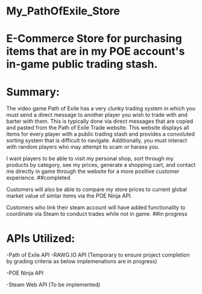 # My_PathOfExile_Store
# E-Commerce Store for purchasing items that are in my POE account's in-game public trading stash.

# Summary:
The video game Path of Exile has a very clunky trading system in which you must send a direct message to another player you wish to trade with and barter with them. This is typically done via direct messages that are copied and pasted from the Path of Exile Trade website. This website displays all items for every player with a public trading stash and provides a convoluted sorting system that is difficult to navigate. Additionally, you must interact with random players who may attempt to scam or harass you.

I want players to be able to visit my personal shop, sort through my products by category, see my prices, generate a shopping cart, and contact me directly in game through the website for a more positive customer experience.  ##completed

Customers will also be able to compare my store prices to current global market value of simlar items via the POE Ninja API. 

Customers who link their steam account will have added functionality to coordinate via Steam to conduct trades while not in game. ##in progress


# APIs Utilized:

-Path of Exile API
-RAWG.IO API (Temporary to ensure project completion by grading criteria as below implemenations are in progress)

-POE Ninja API

-Steam Web API (To be implemented)
